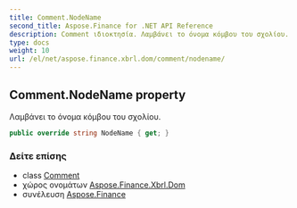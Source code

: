 ```yaml
---
title: Comment.NodeName
second_title: Aspose.Finance for .NET API Reference
description: Comment ιδιοκτησία. Λαμβάνει το όνομα κόμβου του σχολίου.
type: docs
weight: 10
url: /el/net/aspose.finance.xbrl.dom/comment/nodename/
---
```

## Comment.NodeName property

Λαμβάνει το όνομα κόμβου του σχολίου.

```csharp
public override string NodeName { get; }
```

### Δείτε επίσης

* class [Comment](../)
* χώρος ονομάτων [Aspose.Finance.Xbrl.Dom](../../comment/)
* συνέλευση [Aspose.Finance](../../../)


